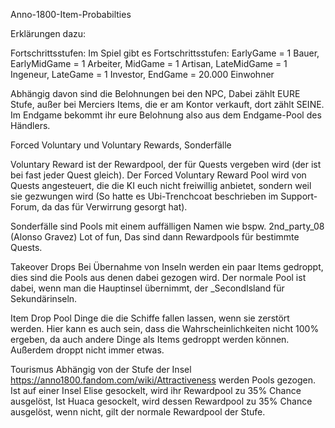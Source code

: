 Anno-1800-Item-Probabilties

Erklärungen dazu:

Fortschrittsstufen:
Im Spiel gibt es Fortschrittsstufen: EarlyGame = 1 Bauer, EarlyMidGame = 1 Arbeiter, MidGame = 1 Artisan, LateMidGame = 1 Ingeneur, LateGame = 1 Investor, EndGame = 20.000 Einwohner

Abhängig davon sind die Belohnungen bei den NPC, Dabei zählt EURE Stufe, außer bei Merciers Items, die er am Kontor verkauft, dort zählt SEINE.
Im Endgame bekommt ihr eure Belohnung also aus dem Endgame-Pool des Händlers.

Forced Voluntary und Voluntary Rewards, Sonderfälle

Voluntary Reward ist der Rewardpool, der für Quests vergeben wird (der ist bei fast jeder Quest gleich). Der Forced Voluntary Reward Pool wird von Quests angesteuert, die die KI euch nicht freiwillig anbietet, sondern weil sie gezwungen wird (So hatte es Ubi-Trenchcoat beschrieben im Support-Forum, da das für Verwirrung gesorgt hat).

Sonderfälle sind Pools mit einem auffälligen Namen wie bspw. 2nd_party_08 (Alonso Gravez) Lot of fun, Das sind dann Rewardpools für bestimmte Quests.

Takeover Drops
Bei Übernahme von Inseln werden ein paar Items gedroppt, dies sind die Pools aus denen dabei gezogen wird. Der normale Pool ist dabei, wenn man die Hauptinsel übernimmt, der _SecondIsland für Sekundärinseln.

Item Drop Pool
Dinge die die Schiffe fallen lassen, wenn sie zerstört werden. Hier kann es auch sein, dass die Wahrscheinlichkeiten nicht 100% ergeben, da auch andere Dinge als Items gedroppt werden können. Außerdem droppt nicht immer etwas.

Tourismus
Abhängig von der Stufe der Insel https://anno1800.fandom.com/wiki/Attractiveness werden Pools gezogen. Ist auf einer Insel Elise gesockelt, wird ihr Rewardpool zu 35% Chance ausgelöst, Ist Huaca gesockelt, wird dessen Rewardpool zu 35% Chance ausgelöst, wenn nicht, gilt der normale Rewardpool der Stufe.
